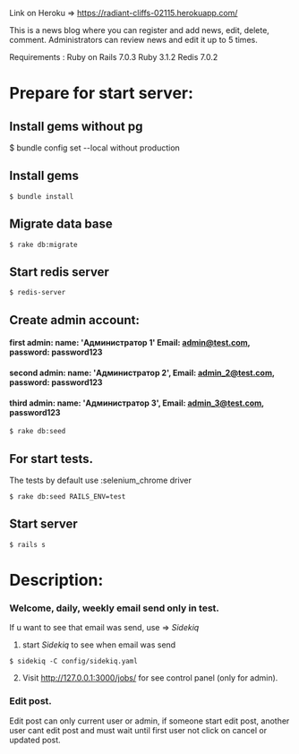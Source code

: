 Link on Heroku => https://radiant-cliffs-02115.herokuapp.com/

This is a news blog where you can register and add news, edit, delete, comment. Administrators can review news and edit it up to 5 times.


Requirements :
Ruby on Rails 7.0.3
Ruby 3.1.2
Redis 7.0.2

# Prepare for start server:

## Install gems without pg 
$ bundle config set --local without production 
## Install gems 
```
$ bundle install
```

## Migrate data base
```
$ rake db:migrate
```

## Start redis server
```
$ redis-server
```

## Create admin account:
#### first admin: name: 'Администратор 1' Email: admin@test.com, password: password123
#### second admin: name: 'Администратор 2', Email: admin_2@test.com, password: password123
#### third admin: name: 'Администратор 3', Email: admin_3@test.com, password123
```
$ rake db:seed
```

## For start tests.
The tests by default use :selenium_chrome driver <br>
```
$ rake db:seed RAILS_ENV=test
```

## Start server 
```
$ rails s
```

# Description:
### Welcome, daily, weekly email send only in test.
If u want to see that email was send,  use =>  <em>Sidekiq</em>

1) start <em>Sidekiq</em> to see  when email was send <br>
```
$ sidekiq -C config/sidekiq.yaml 
```

2) Visit http://127.0.0.1:3000/jobs/  for see control panel (only for admin). 

### Edit post.
Edit post can only current user or  admin, if someone start edit post, another user cant edit post and
must wait until first user not click on cancel or updated post.
